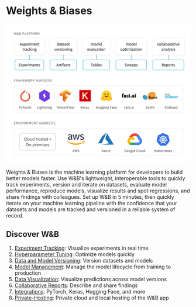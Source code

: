 # Weights & Biases

![](../images/general/diagram_2021.png)

Weights & Biases is the machine learning platform for developers to build better models faster. Use W&B's lightweight, interoperable tools to quickly track experiments, version and iterate on datasets, evaluate model performance, reproduce models, visualize results and spot regressions, and share findings with colleagues.
Set up W&B in 5 minutes, then quickly iterate on your machine learning pipeline with the confidence that your datasets and models are tracked and versioned in a reliable system of record.

## Discover W&B
1. [Experiment Tracking](./track/intro.md): Visualize experiments in real time
2. [Hyperparameter Tuning](./sweeps/intro.md): Optimize models quickly
3. [Data and Model Versioning](./data-and-model-versioning/intro.md): Version datasets and models
4. [Model Management](./models/intro.md): Manage the model lifecycle from training to production
5. [Data Visualization](./data-vis/intro.md): Visualize predictions across model versions
6. [Collaborative Reports](./reports/intro.md): Describe and share findings
7. [Integrations](./integrations/intro.md): PyTorch, Keras, Hugging Face, and more
8. [Private-Hosting](./hosting/intro.md): Private cloud and local hosting of the W&B app

